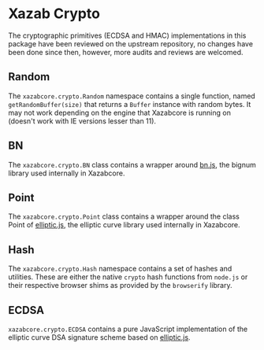 # Xazab Crypto
The cryptographic primitives (ECDSA and HMAC) implementations in this package have been reviewed on the upstream repository, no changes have been done since then, however, more audits and reviews are welcomed.

## Random
The `xazabcore.crypto.Random` namespace contains a single function, named `getRandomBuffer(size)` that returns a `Buffer` instance with random bytes. It may not work depending on the engine that Xazabcore is running on (doesn't work with IE versions lesser than 11).

## BN
The `xazabcore.crypto.BN` class contains a wrapper around [bn.js](https://github.com/indutny/bn.js), the bignum library used internally in Xazabcore.

## Point
The `xazabcore.crypto.Point` class contains a wrapper around the class Point of [elliptic.js](https://github.com/indutny/elliptic), the elliptic curve library used internally in Xazabcore.

## Hash
The `xazabcore.crypto.Hash` namespace contains a set of hashes and utilities. These are either the native `crypto` hash functions from `node.js` or their respective browser shims as provided by the `browserify` library.

## ECDSA
`xazabcore.crypto.ECDSA` contains a pure JavaScript implementation of the elliptic curve DSA signature scheme based on [elliptic.js](https://github.com/indutny/elliptic).
